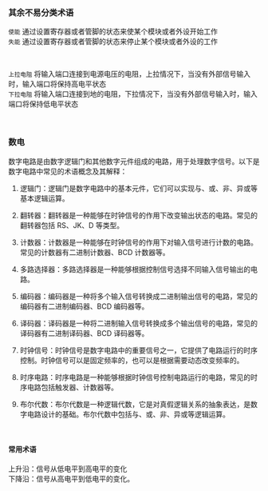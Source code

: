 ### 其余不易分类术语

`使能` 通过设置寄存器或者管脚的状态来使某个模块或者外设开始工作  
`失能` 通过设置寄存器或者管脚的状态来停止某个模块或者外设的工作

<br>

`上拉电阻` 将输入端口连接到电源电压的电阻，上拉情况下，当没有外部信号输入时，输入端口将保持高电平状态  
`下拉电阻` 将输入端口连接到地的电阻，下拉情况下，当没有外部信号输入时，输入端口将保持低电平状态

<br>

### 数电

数字电路是由数字逻辑门和其他数字元件组成的电路，用于处理数字信号。以下是数字电路中常见的术语概念及其解释：

1. 逻辑门：逻辑门是数字电路中的基本元件，它们可以实现与、或、非、异或等基本逻辑运算。

2. 翻转器：翻转器是一种能够在时钟信号的作用下改变输出状态的电路。常见的翻转器包括 RS、JK、D 等类型。

3. 计数器：计数器是一种能够在时钟信号的作用下对输入信号进行计数的电路。常见的计数器有二进制计数器、BCD 计数器等。

4. 多路选择器：多路选择器是一种能够根据控制信号选择不同输入信号输出的电路。

5. 编码器：编码器是一种将多个输入信号转换成二进制输出信号的电路，常见的编码器有二进制编码器、BCD 编码器等。

6. 译码器：译码器是一种将二进制输入信号转换成多个输出信号的电路，常见的译码器有二进制译码器、BCD 译码器等。

7. 时钟信号：时钟信号是数字电路中的重要信号之一，它提供了电路运行的时序控制。时钟信号可以是固定频率的，也可以是根据需要动态改变频率的。

8. 时序电路：时序电路是一种能够根据时钟信号控制电路运行的电路，常见的时序电路包括触发器、计数器等。

9. 布尔代数：布尔代数是一种逻辑代数，它是对真假逻辑关系的抽象表达，是数字电路设计的基础。布尔代数中包括与、或、非、异或等逻辑运算。

<br>

#### 常用术语

上升沿：信号从低电平到高电平的变化  
下降沿：信号从高电平到低电平的变化。

<br>
